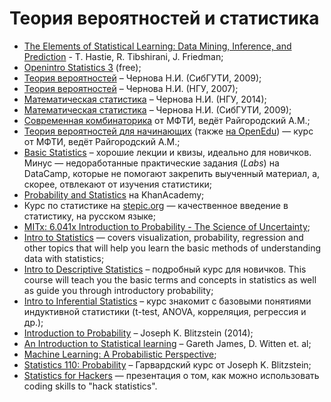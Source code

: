 # Теория вероятностей и статистика

* [The Elements of Statistical Learning: Data Mining, Inference, and Prediction](http://www.e-booksdirectory.com/details.php?ebook=3267) - T. Hastie, R. Tibshirani, J. Friedman;
* [Openintro Statistics 3](https://www.openintro.org/stat/textbook.php) (free);
* [Теория вероятностей](http://www.nsu.ru/mmf/tvims/chernova/sibguti/tv-sibguti.pdf) – Чернова Н.И. (СибГУТИ, 2009);
* [Теория вероятностей](http://www.nsu.ru/mmf/tvims/chernova/tv/tv_nsu07.pdf) – Чернова Н.И. (НГУ, 2007);
* [Математическая статистика](http://www.nsu.ru/mmf/tvims/chernova/ms/ms_nsu14.pdf) – Чернова Н.И. (НГУ, 2014);
* [Математическая статистика](http://www.nsu.ru/mmf/tvims/chernova/sibguti/ms-sibguti.pdf) – Чернова Н.И. (СибГУТИ, 2009);
* [Современная комбинаторика](https://www.coursera.org/learn/modern-combinatorics) от МФТИ, ведёт Райгородский А.М.;
* [Теория вероятностей для начинающих](https://www.coursera.org/learn/probability-theory-basics/home/info) (также [на OpenEdu](https://openedu.ru/course/mipt/PROBTH/)) — курс от МФТИ, ведёт Райгородский А.М.;
* [Basic Statistics](https://www.coursera.org/learn/basic-statistics) – хорошие лекции и квизы, идеально для новичков. Минус — недоработанные практические задания (_Labs_) на DataCamp, которые не помогают закрепить выученный материал, а, скорее, отвлекают от изучения статистики;
* [Probability and Statistics](https://www.khanacademy.org/math/probability) на KhanAcademy;
* Курс по статистике на [stepic.org](http://stepic.org) — качественное введение в статистику, на русском языке;  
* [MITx: 6.041x Introduction to Probability - The Science of Uncertainty](https://courses.edx.org/courses/course-v1:MITx+6.041x_3+2T2016/info);
* [Intro to Statistics](https://www.udacity.com/courses/st101) — covers visualization, probability, regression and other topics that will help you learn the basic methods of understanding data with statistics;
* [Intro to Descriptive Statistics](https://www.udacity.com/courses/ud827) – подробный курс для новичков. This course will teach you the basic terms and concepts in statistics as well as guide you through introductory probability;
* [Intro to Inferential Statistics](https://www.udacity.com/courses/ud201) – курс знакомит с базовыми понятиями индуктивной статистики (t-test, ANOVA, корреляция, регрессия и др.);
* [Introduction to Probability](http://www.amazon.com/Introduction-Probability-Chapman-Statistical-Science/dp/1466575573/ref=pd_cp_14_1?ie=UTF8&refRID=0CF1J1X0J2JFR5JX7BYP) – Joseph K. Blitzstein (2014);
* [An Introduction to Statistical learning](http://www-bcf.usc.edu/~gareth/ISL/) – Gareth James, D. Witten et. al;
* [Machine Learning: A Probabilistic Perspective](https://vk.com/doc-44016343_199213512?hash=2ad697dae93b3fea0e&dl=4fa59572a2f58a3219);
* [Statistics 110: Probability](http://projects.iq.harvard.edu/stat110) – Гарвардский курс от Joseph K. Blitzstein;
* [Statistics for Hackers](https://speakerdeck.com/jakevdp/statistics-for-hackers) — презентация о том, как можно использовать coding skills to "hack statistics".
